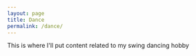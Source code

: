 ```yaml
---
layout: page
title: Dance
permalink: /dance/
---
```


This is where I'll put content related to my swing dancing hobby

